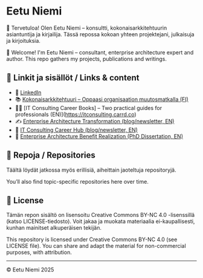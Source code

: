 # Eetu Niemi

👋 Tervetuloa! Olen Eetu Niemi – konsultti, kokonaisarkkitehtuurin asiantuntija ja kirjailija. Tässä repossa kokoan yhteen projektejani, julkaisuja ja kirjoituksia.

👋 Welcome! I'm Eetu Niemi – consultant, enterprise architecture expert and author. This repo gathers my projects, publications and writings.

## 🔗 Linkit ja sisällöt / Links & content

- 🔗 [LinkedIn](https://www.linkedin.com/in/eetuniemiphd)
- 📚 [Kokonaisarkkitehtuuri – Oppaasi organisaation muutosmatkalla (FI)](https://kokonaisarkkitehtuuri.com)
- 📒📘 [IT Consulting Career Books] – Two practical guides for professionals (EN)](https://itconsulting.carrd.co)
- ✍️ [Enterprise Architecture Transformation (blog/newsletter, EN)](https://www.eatransformation.com)
- 💼 [IT Consulting Career Hub (blog/newsletter, EN)](https://www.itconsultingcareer.com)
- 📄 [Enterprise Architecture Benefit Realization (PhD Dissertation, EN)](http://urn.fi/URN:ISBN:978-952-15-3850-6)

## 📁 Repoja / Repositories

Täältä löydät jatkossa myös erillisiä, aiheittain jaoteltuja repositoryjä.

You’ll also find topic-specific repositories here over time.

## 📜 License

Tämän repon sisältö on lisensoitu Creative Commons BY-NC 4.0 -lisenssillä (katso LICENSE-tiedosto). Voit jakaa ja muokata materiaalia ei-kaupallisesti, kunhan mainitset alkuperäisen tekijän.

This repository is licensed under Creative Commons BY-NC 4.0 (see LICENSE file). You can share and adapt the material for non-commercial purposes, with attribution.

---
© Eetu Niemi 2025
